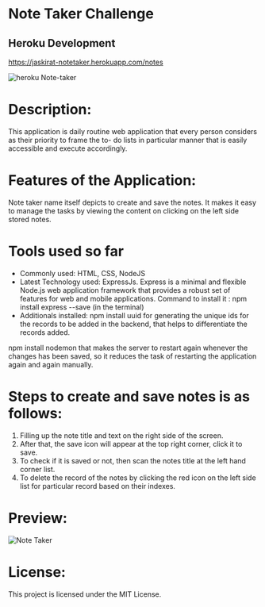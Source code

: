 # Note Taker Challenge

## Heroku Development
https://jaskirat-notetaker.herokuapp.com/notes

![heroku Note-taker](https://user-images.githubusercontent.com/114631240/222917879-7fab15dd-8d87-404e-9925-5083bb8e2c99.png)


# Description:
This application is daily routine web application that every person considers as their priority to frame the to- do lists in particular manner that is easily accessible and execute accordingly.

# Features of the Application:
Note taker name itself depicts to create and save the notes. It makes it easy to manage the tasks by viewing the content on clicking on the left side stored notes.

# Tools used so far

- Commonly used: HTML, CSS, NodeJS
- Latest Technology used: ExpressJs. 
Express is a minimal and flexible Node.js web application framework that provides a robust set of features for web and mobile applications.
Command to install it : npm install express --save (in the terminal)
- Additionals installed:
npm install uuid for generating the unique ids for the records to be added in the backend, that helps to differentiate the records added.

npm install nodemon that makes the server to restart again whenever the changes has been saved, so it reduces the task of restarting the application again and again manually.
# Steps to create and save notes is as follows:
1. Filling up the note title and text on the right side of the screen.
2. After that, the save icon will appear at the top right corner, click it to save.
3. To check if it is saved or not, then scan the notes title at the left hand corner list.
4. To delete the record of the notes by clicking the red icon on the left side list for particular record based on their indexes.
# Preview:
![Note Taker](https://user-images.githubusercontent.com/114631240/222641441-68b3dc7c-2ed5-4ad9-bc60-745cfc1efb43.gif)


# License:
This project is licensed under the MIT License.
